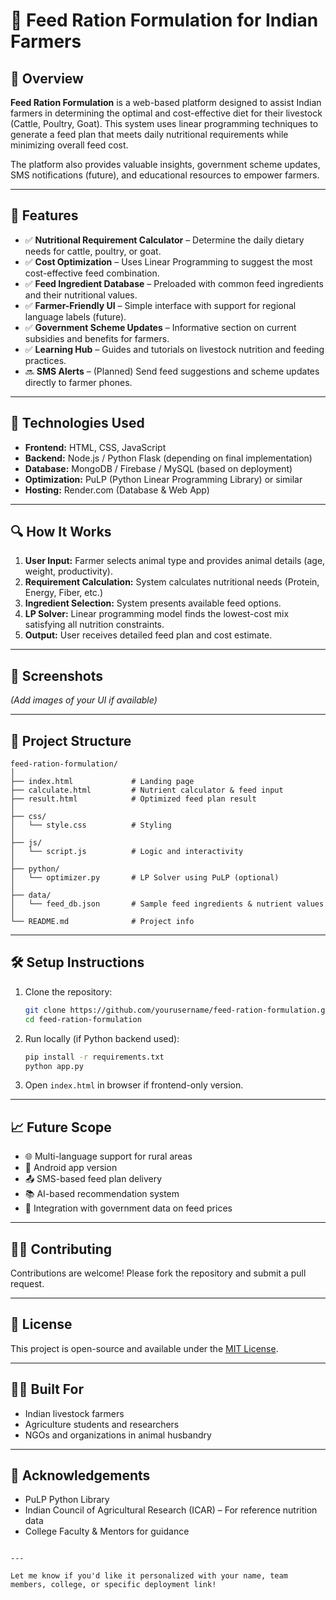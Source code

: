 # 🐄 Feed Ration Formulation for Indian Farmers

## 📌 Overview

**Feed Ration Formulation** is a web-based platform designed to assist Indian farmers in determining the optimal and cost-effective diet for their livestock (Cattle, Poultry, Goat). This system uses linear programming techniques to generate a feed plan that meets daily nutritional requirements while minimizing overall feed cost.

The platform also provides valuable insights, government scheme updates, SMS notifications (future), and educational resources to empower farmers.

---

## 🚀 Features

- ✅ **Nutritional Requirement Calculator** – Determine the daily dietary needs for cattle, poultry, or goat.
- ✅ **Cost Optimization** – Uses Linear Programming to suggest the most cost-effective feed combination.
- ✅ **Feed Ingredient Database** – Preloaded with common feed ingredients and their nutritional values.
- ✅ **Farmer-Friendly UI** – Simple interface with support for regional language labels (future).
- ✅ **Government Scheme Updates** – Informative section on current subsidies and benefits for farmers.
- ✅ **Learning Hub** – Guides and tutorials on livestock nutrition and feeding practices.
- 🔜 **SMS Alerts** – (Planned) Send feed suggestions and scheme updates directly to farmer phones.

---

## 🧮 Technologies Used

- **Frontend:** HTML, CSS, JavaScript
- **Backend:** Node.js / Python Flask (depending on final implementation)
- **Database:** MongoDB / Firebase / MySQL (based on deployment)
- **Optimization:** PuLP (Python Linear Programming Library) or similar
- **Hosting:** Render.com (Database & Web App)

---

## 🔍 How It Works

1. **User Input:** Farmer selects animal type and provides animal details (age, weight, productivity).
2. **Requirement Calculation:** System calculates nutritional needs (Protein, Energy, Fiber, etc.)
3. **Ingredient Selection:** System presents available feed options.
4. **LP Solver:** Linear programming model finds the lowest-cost mix satisfying all nutrition constraints.
5. **Output:** User receives detailed feed plan and cost estimate.

---

## 📸 Screenshots

*(Add images of your UI if available)*

---

## 📁 Project Structure

```
feed-ration-formulation/
│
├── index.html             # Landing page
├── calculate.html         # Nutrient calculator & feed input
├── result.html            # Optimized feed plan result
│
├── css/
│   └── style.css          # Styling
│
├── js/
│   └── script.js          # Logic and interactivity
│
├── python/
│   └── optimizer.py       # LP Solver using PuLP (optional)
│
├── data/
│   └── feed_db.json       # Sample feed ingredients & nutrient values
│
└── README.md              # Project info
```

---

## 🛠 Setup Instructions

1. Clone the repository:
   ```bash
   git clone https://github.com/yourusername/feed-ration-formulation.git
   cd feed-ration-formulation
   ```

2. Run locally (if Python backend used):
   ```bash
   pip install -r requirements.txt
   python app.py
   ```

3. Open `index.html` in browser if frontend-only version.

---

## 📈 Future Scope

- 🌐 Multi-language support for rural areas
- 📱 Android app version
- 📤 SMS-based feed plan delivery
- 📚 AI-based recommendation system
- 🧮 Integration with government data on feed prices

---

## 🧑‍💻 Contributing

Contributions are welcome! Please fork the repository and submit a pull request.

---

## 📃 License

This project is open-source and available under the [MIT License](LICENSE).

---

## 👨‍🌾 Built For

- Indian livestock farmers
- Agriculture students and researchers
- NGOs and organizations in animal husbandry

---

## 🤝 Acknowledgements

- PuLP Python Library
- Indian Council of Agricultural Research (ICAR) – For reference nutrition data
- College Faculty & Mentors for guidance
```

---

Let me know if you'd like it personalized with your name, team members, college, or specific deployment link!
